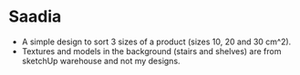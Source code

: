 # Saadia

* A simple design to sort 3 sizes of a product (sizes 10, 20 and 30  cm^2).
* Textures and models in the background (stairs and shelves) are from sketchUp warehouse and not my designs.
